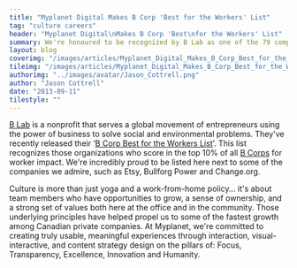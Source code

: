 ```yaml
---
title: "Myplanet Digital Makes B Corp 'Best for the Workers' List"
tag: "culture careers"
header: "Myplanet Digital\nMakes B Corp 'Best\nfor the Workers' List"
summary: We're honoured to be recognized by B Lab as one of the 79 companies across 39 industries and 6 countries that have created the most positive impact for their workers.
layout: blog
coverimg: "/images/articles/Myplanet_Digital_Makes_B_Corp_Best_for_the_Workers_List/cover.jpg"
tileimg: "/images/articles/Myplanet_Digital_Makes_B_Corp_Best_for_the_Workers_List/tile.jpg"
authorimg: "../images/avatar/Jason_Cottrell.png"
author: "Jason Cottrell"
date: "2013-09-11"
tilestyle: ""
---
```


[B Lab](http://www.bcorporation.net/what-are-b-corps/the-non-profit-behind-b-corps) is a nonprofit that serves a global movement of entrepreneurs using the power of business to solve social and environmental problems. They've recently released their ‘[B Corp Best for the Workers List](http://bestfortheworld.bcorporation.net/2013-best-for-the-world-worker-honorees.html)’. This list recognizes those organizations who score in the top 10% of all [B Corps](http://www.bcorporation.net/what-are-b-corps) for worker impact. We're incredibly proud to be listed here next to some of the companies we admire, such as Etsy, Bullforg Power and Change.org.

Culture is more than just yoga and a work-from-home policy... it's about team members who have opportunities to grow, a sense of ownership, and a strong set of values both here at the office and in the community. Those underlying principles have helped propel us to some of the fastest growth among Canadian private companies. At Myplanet, we're committed to creating truly usable, meaningful experiences through interaction, visual-interactive, and content strategy design on the pillars of: Focus, Transparency, Excellence, Innovation and Humanity.
